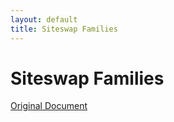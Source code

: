 ```yaml
---
layout: default
title: Siteswap Families
---
```


# Siteswap Families

<p class="button"><a href="original.md">Original Document</a></p>
